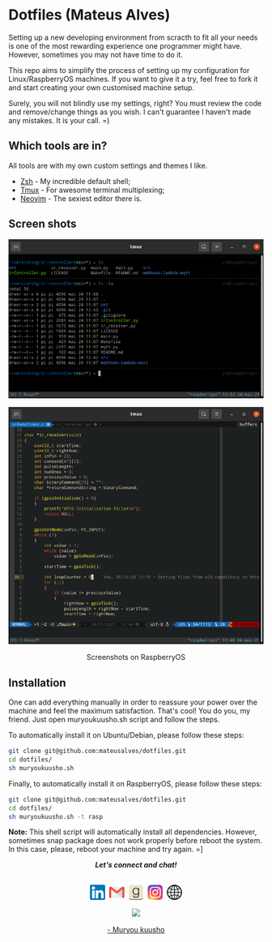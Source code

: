 # Dotfiles (Mateus Alves)
Setting up a new developing environment from scracth to fit all your needs is one of the most rewarding experience one programmer might have. However, sometimes you may not have time to do it.

This repo aims to simplify the process of setting up my configuration for Linux/RaspberryOS machines. If you want to give it a try, feel free to fork it and start creating your own customised machine setup.  

Surely, you will not blindly use my settings, right? You must review the code and remove/change things as you wish. I can't guarantee I haven't made any mistakes. It is your call. =)

## Which tools are in?
All tools are with my own custom settings and themes I like. 

- [Zsh](https://ohmyz.sh/) - My incredible default shell;
- [Tmux](https://github.com/tmux/tmux/wiki) - For awesome terminal multiplexing;
- [Neovim](https://neovim.io/) - The sexiest editor there is.

## Screen shots
<p align="center">
  <img src="./img/zshandtmux.png" width="738">
</p>


<p align="center">
<img src="./img/nvim.png" width="738">
</p>

<p align="center">
Screenshots on RaspberryOS
</p>

## Installation

One can add everything manually in order to reassure your power over the machine and feel the maximum satisfaction. That's cool! You do you, my friend. Just open muryoukuusho.sh script and follow the steps.


To automatically install it on Ubuntu/Debian, please follow these steps:

```bash
git clone git@github.com:mateusalves/dotfiles.git
cd dotfiles/
sh muryoukuusho.sh
```

Finally, to automatically install it on RaspberryOS, please follow these steps:

```bash
git clone git@github.com:mateusalves/dotfiles.git
cd dotfiles/
sh muryoukuusho.sh -t rasp
```
**Note:** This shell script will automatically install all dependencies. However, sometimes snap package does not work properly before reboot the system. In this case, please, reboot your machine and try again. =] 



<p align="center">
  <i><b>Let's connect and chat!</b></i>
  <br><br>
  <p align="center">
    <a href="https://www.linkedin.com/in/mateusalvesdarocha/" alt="Linkedin"><img src="https://github.com/mateusalves/mateusalves/blob/main/assets/linkedin.svg" height="30" width="30"></a>&nbsp;
    <a href="mailto:mateus.alves.unb@gmail.com" alt="Email"><img src="https://github.com/mateusalves/mateusalves/blob/main/assets/gmail.svg" height="30" width="30"></a>&nbsp;
    <!-- <a href="" alt="Discord"><img src="https://github.com/mateusalves/mateusalves/blob/main/assets/discord.png" height="30" width="30"></a>&nbsp; -->
    <!-- <a href="" alt="Medium"><img src="https://github.com/mateusalves/mateusalves/blob/main/assets/medium.png" height="30" width="30"></a>&nbsp; -->
    <!-- <a href="" alt="Youtube"><img src="https://github.com/mateusalves/mateusalves/blob/main/assets/youtube.webp" height="30" width="30"></a>&nbsp; -->
    <a href="https://www.goodreads.com/user/show/47570418-mateus-alves" alt="GoodReads"><img src="https://github.com/mateusalves/mateusalves/blob/main/assets/goodreads.png" height="30" width="30"></a>&nbsp;
    <a href="https://www.instagram.com/_matt.alves/" alt="Instagram"><img src="https://github.com/mateusalves/mateusalves/blob/main/assets/instagram.svg.webp" height="30" width="30"></a>&nbsp;
    <a href="https://mateusalves.github.io/" alt="Portfolio"><img src="https://github.com/mateusalves/mateusalves/blob/main/assets/globe.svg.png" height="30" width="30"></a>
  </p>
    
</p>

<p align="center">
<img src="./img/satoru.gif" width="400">
</p>

<p align="center"><a href="https://jujutsu-kaisen.fandom.com/wiki/Unlimited_Void">- Muryou kuusho<a></p>
